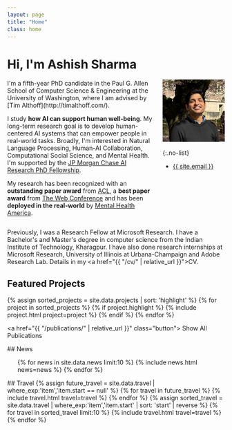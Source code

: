 ```yaml
---
layout: page
title: "Home"
class: home
---
```


<h1> Hi, I'm Ashish Sharma </h1>

<div class="columns" markdown="1">

<div class="intro" markdown="1">
I'm a fifth-year PhD candidate in the Paul G. Allen School of Computer Science & Engineering at the University of Washington, where I am advised by [Tim Althoff](http://timalthoff.com/). 

<!-- <b>I'm on the job market!</b> If you think we would be a good match, please [reach out](mailto:ashshar@cs.washington.edu). -->

I study <b>how AI can support human well-being</b>. My long-term research goal is to develop human-centered AI systems that can empower people in real-world tasks. Broadly, I'm interested in Natural Language Processing, Human-AI Collaboration, Computational Social Science, and Mental Health. I'm supported by the [JP Morgan Chase AI Research PhD Fellowship](https://www.jpmorgan.com/technology/artificial-intelligence/research-awards/phd-fellowship-2023/ashish-sharma).

My research has been recognized with an <b>outstanding paper award</b> from <a href="https://2023.aclweb.org/program/best_papers/">ACL</a>, a <b>best paper award</b> from <a href="https://www.youtube.com/watch?v=4my9W24oifs&t=763s">The Web Conference</a> and has been <b>deployed in the real-world</b> by <a href="https://screening.mhanational.org/changing-thoughts-with-an-ai-assistant/">Mental Health America</a>.


</div>

<div class="me" markdown="1">
<picture>
  <!-- <source srcset='/images/dominik_berlin.webp' type='image/webp' /> -->
  <img
    src='/images/ashish-headshot.jpeg'
    alt='Ashish Sharma'>
</picture>

{:.no-list}
* <a href="mailto:{{ site.email }}">{{ site.email }}</a>
</div>

</div>

Previously, I was a Research Fellow at Microsoft Research. I have a Bachelor's and Master's degree in computer science from the Indian Institute of Technology, Kharagpur. I have also done research internships at Microsoft Research, University of Illinois at Urbana-Champaign and Adobe Research Lab. Details in my <a href="{{ "/cv/" | relative_url }}">CV</a>.

## Featured Projects

<div class="featured-projects">
  {% assign sorted_projects = site.data.projects | sort: 'highlight' %}
  {% for project in sorted_projects %}
    {% if project.highlight %}
      {% include project.html project=project %}
    {% endif %}
  {% endfor %}
</div>

<!-- ## Featured <a href="{{ "/publications/" | relative_url }}">Publications</a> -->

<!-- <div class="featured-publications">
  {% assign sorted_publications = site.publications | sort: 'year' | reverse %}
  {% for pub in sorted_publications %}
    {% if pub.highlight %}
      <a href="{{ pub.pdf }}" class="publication">
        <strong>{{ pub.title }}</strong>
        <span class="authors">{% for author in pub.authors %}{{ author }}{% unless forloop.last %}, {% endunless %}{% endfor %}</span>.
        <i>{% if pub.venue %}{{ pub.venue }}, {% endif %}{{ pub.year }}</i>.
        {% for award in pub.awards %}<br/><span class="award"><i class="fas fa-{% if award == "Best Paper Award" %}trophy{% else %}award{% endif %}" aria-hidden="true"></i> {{ award }}</span>{% endfor %}
      </a>
    {% endif %}
  {% endfor %}
</div> -->

<a href="{{ "/publications/" | relative_url }}" class="button">
  <i class="fas fa-chevron-circle-right"></i>
  Show All Publications
</a>

<div class="news-travel" markdown="1">

<div class="news" markdown="1">
## News

<ul>
{% for news in site.data.news limit:10 %}
  {% include news.html news=news %}
{% endfor %}
</ul>

</div>

<div class="travel" markdown="1">
## Travel

<table>
<tbody>
{% assign future_travel = site.data.travel | where_exp:'item','item.start == null' %}
{% for travel in future_travel %}
  {% include travel.html travel=travel %}
{% endfor %}
{% assign sorted_travel = site.data.travel | where_exp:'item','item.start' | sort: 'start' | reverse %}
{% for travel in sorted_travel limit:10 %}
  {% include travel.html travel=travel %}
{% endfor %}
</tbody>
</table>

</div>

</div>
